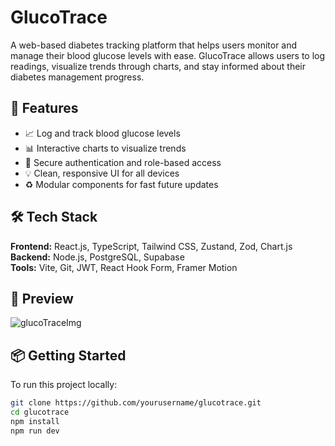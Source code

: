 # GlucoTrace

A web-based diabetes tracking platform that helps users monitor and manage their blood glucose levels with ease. GlucoTrace allows users to log readings, visualize trends through charts, and stay informed about their diabetes management progress.

## 🚀 Features

- 📈 Log and track blood glucose levels
- 📊 Interactive charts to visualize trends
- 🔐 Secure authentication and role-based access
- 💡 Clean, responsive UI for all devices
- ♻️ Modular components for fast future updates

## 🛠️ Tech Stack

**Frontend:** React.js, TypeScript, Tailwind CSS, Zustand, Zod, Chart.js  
**Backend:** Node.js, PostgreSQL, Supabase  
**Tools:** Vite, Git, JWT, React Hook Form, Framer Motion

## 📸 Preview

![glucoTraceImg](https://github.com/user-attachments/assets/d8b65823-8404-4d7f-871e-a49ede51edd7)

## 📦 Getting Started

To run this project locally:

```bash
git clone https://github.com/yourusername/glucotrace.git
cd glucotrace
npm install
npm run dev

